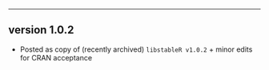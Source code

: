 ------------------------------------------------------------------------------
version 1.0.2
------------------------------------------------------------------------------

  * Posted as copy of (recently archived) `libstableR v1.0.2` + minor edits for CRAN acceptance
